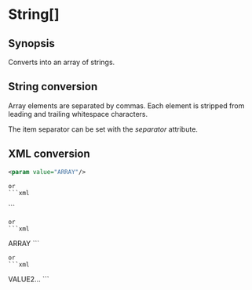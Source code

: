 <h1 class="converter">String[]</h1>

## Synopsis

Converts into an array of strings.

## String conversion

Array elements are separated by commas. Each element is stripped from leading and trailing whitespace characters.

The item separator can be set with the *separator* attribute.

## XML conversion

```xml
<param value="ARRAY"/>
```


	or
	```xml
<param values="ARRAY"/>
```


	or
	```xml
<param>ARRAY</param>
```


	or
	```xml
<param><element value="VALUE1"/><element>VALUE2</element>...</param>
```



